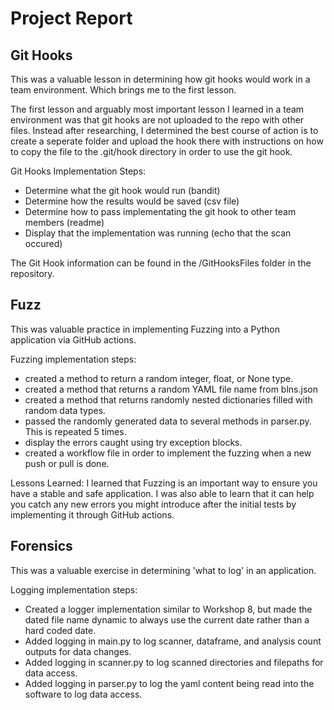 # Project Report

## Git Hooks

This was a valuable lesson in determining how git hooks would work in a team environment. Which brings me to the first lesson.

The first lesson and arguably most important lesson I learned in a team environment was that git hooks are not uploaded to the repo with other files. Instead after researching, I determined the best course of action is to create a seperate folder and upload the hook there with instructions on how to copy the file to the .git/hook directory in order to use the git hook.

Git Hooks Implementation Steps:
- Determine what the git hook would run (bandit)
- Determine how the results would be saved (csv file)
- Determine how to pass implementating the git hook to other team members (readme)
- Display that the implementation was running (echo that the scan occured)

The Git Hook information can be found in the /GitHooksFiles folder in the repository. 

## Fuzz

This was valuable practice in implementing Fuzzing into a Python application via GitHub actions.

Fuzzing implementation steps:
- created a method to return a random integer, float, or None type.
- created a method that returns a random YAML file name from blns.json
- created a method that returns randomly nested dictionaries filled with random data types.
- passed the randomly generated data to several methods in parser.py. This is repeated 5 times.
- display the errors caught using try exception blocks.
- created a workflow file in order to implement the fuzzing when a new push or pull is done.

Lessons Learned:
    I learned that Fuzzing is an important way to ensure you have a stable and safe application. I was also able to learn that it can help you catch any new errors you might introduce after the initial tests by implementing it through GitHub actions.
  
## Forensics

This was a valuable exercise in determining 'what to log' in an application.

Logging implementation steps:

- Created a logger implementation similar to Workshop 8, but made the dated file name dynamic to always use the current date rather than a hard coded date.
- Added logging in main.py to log scanner, dataframe, and analysis count outputs for data changes.
- Added logging in scanner.py to log scanned directories and filepaths for data access.
- Added logging in parser.py to log the yaml content being read into the software to log data access.

